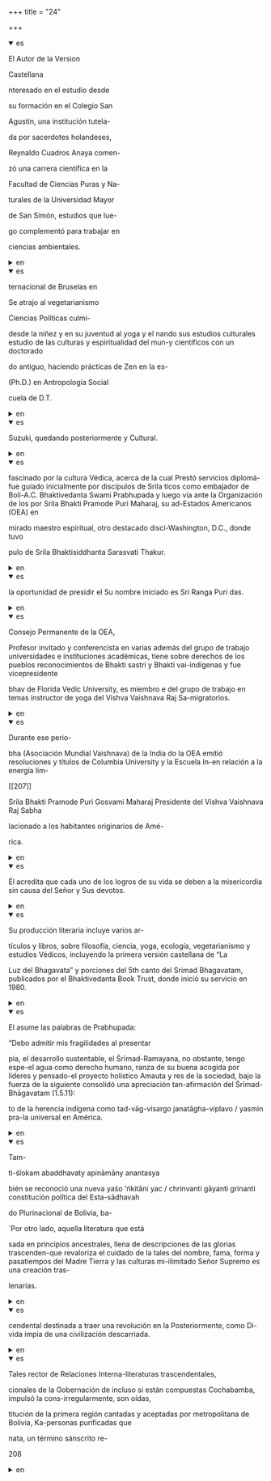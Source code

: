 +++
title = "24"

+++
<details open><summary>es</summary>

El Autor de la Version

Castellana

nteresado en el estudio desde

su formación en el Colegio San

Agustín, una institución tutela-

da por sacerdotes holandeses,

Reynaldo Cuadros Anaya comen-

zó una carrera científica en la

Facultad de Ciencias Puras y Na-

turales de la Universidad Mayor

de San Simón, estudios que lue-

go complementó para trabajar en

ciencias ambientales.
</details>

<details><summary>en</summary>

The author of the version

 Spanish

 nantresado in the study from

 Your training at school San

 Agustín, a guardianship institution

 overwhelm Dutch priests,

 Reynaldo Cuadros Anaya Eat-

 a scientific career in the

 Faculty of Pure Sciences and Na-

 Turales from the Universidad Mayor

 of San Simón, studies that

 Go complemented to work in

 Environmental Sciences
</details>

<details open><summary>es</summary>

ternacional de Bruselas en

Se atrajo al vegetarianismo

Ciencias Políticas culmi-

desde la niñez y en su juventud al yoga y el nando sus estudios culturales estudio de las culturas y espiritualidad del mun-y científicos con un doctorado

do antiguo, haciendo prácticas de Zen en la es-

\(Ph.D.\) en Antropología Social

cuela de D.T.
</details>

<details><summary>en</summary>

Brussels ternational in

 It was attracted to vegetarianism

 CULMITI POLITICAL SCIENCES

 From child

 old do, making Zen practices in the es-

 \ (Ph.D. \) in Social Anthropology

 Cuela de D.T.
</details>

<details open><summary>es</summary>

Suzuki, quedando posteriormente y Cultural.
</details>

<details><summary>en</summary>

Suzuki, subsequently and cultural.
</details>

<details open><summary>es</summary>

fascinado por la cultura Védica, acerca de la cual Prestó servicios diplomá-fue guiado inicialmente por discípulos de Srila ticos como embajador de Boli-A.C. Bhaktivedanta Swami Prabhupada y luego via ante la Organización de los por Srila Bhakti Pramode Puri Maharaj, su ad-Estados Americanos \(OEA\) en

mirado maestro espiritual, otro destacado discí-Washington, D.C., donde tuvo

pulo de Srila Bhaktisiddhanta Sarasvati Thakur.
</details>

<details><summary>en</summary>

Fascinated by the Vedic culture, about which he provided Diplomá-Fue services initially guided by disciples of Srila Ticos as Boli-A.C Ambassador. Bhaktivedanta Swami Prabhupada and then via the organization of the Srila Bhakti Pramode Puri Maharaj, their American ad-states \ (OAS \) in

 Located spiritual master, another outstanding disciple-washington, D.C., where he had

 Pulo by Srila Bhaktisiddhanta Sarasvati Thakur.
</details>

<details open><summary>es</summary>

la oportunidad de presidir el Su nombre iniciado es Sri Ranga Puri das.
</details>

<details><summary>en</summary>

The opportunity to preside over his initiated name is sri ranga puri das.
</details>

<details open><summary>es</summary>

Consejo Permanente de la OEA,

Profesor invitado y conferencista en varias además del grupo de trabajo universidades e instituciones académicas, tiene sobre derechos de los pueblos reconocimientos de Bhakti sastri y Bhakti vai-indígenas y fue vicepresidente

bhav de Florida Vedic University, es miembro e del grupo de trabajo en temas instructor de yoga del Vishva Vaishnava Raj Sa-migratorios.
</details>

<details><summary>en</summary>

Permanent advice of the OAS,

 Guest Professor and Conference in several In addition to the work group universities and academic institutions, it has on the rights of the peoples awards of Bhakti Sastri and Bhakti Vai-Indigenous and was vice president

 Bhav de Florida Vedic University, is a member E of the working group on Yoga Instructor of Vishva Vaishnava Raj Sa-Migratories.
</details>

<details open><summary>es</summary>

Durante ese perio-

bha \(Asociación Mundial Vaishnava\) de la India do la OEA emitió resoluciones y títulos de Columbia University y la Escuela In-en relación a la energía lim-

[[207]]

Srila Bhakti Pramode Puri Gosvami Maharaj Presidente del Vishva Vaishnava Raj Sabha

lacionado a los habitantes originarios de Amé-

rica.
</details>

<details><summary>en</summary>

During that period-

 bha \ (world association Vaishnava \) of India do the OAS issued resolutions and titles of Columbia University and the school in-relation to lim-

 [[207]]

 Srila Bhakti Pramode Puri Gosvami Maharaj President of Vishva Vaishnava Raj Sabha

 lation to the inhabitants from love

 delicious.
</details>

<details open><summary>es</summary>

Él acredita que cada uno de los logros de su vida se deben a la misericordia sin causa del Señor y Sus devotos.
</details>

<details><summary>en</summary>

He proves that each of the achievements of his life are due to mercy without cause of the Lord and his devotees.
</details>

<details open><summary>es</summary>

Su producción literaria incluye varios ar-

tículos y libros, sobre filosofía, ciencia, yoga, ecología, vegetarianismo y estudios Védicos, incluyendo la primera versión castellana de “La

Luz del Bhagavata” y porciones del 5th canto del Srimad Bhagavatam, publicados por el Bhaktivedanta Book Trust, donde inició su servicio en 1980.
</details>

<details><summary>en</summary>

Its literary production includes several ar-

 Ticles and books, on philosophy, science, yoga, ecology, vegetarianism and Vedic studies, including the first Castilian version of “La la la“ La la La

 Luz del Bhagavata ”and portions of 5th singing of Srimad Bhagavatam, published by the Bhaktivedanta Book Trust, where he started his service in 1980.
</details>

<details open><summary>es</summary>

El asume las palabras de Prabhupada:

“Debo admitir mis fragilidades al presentar

pia, el desarrollo sustentable, el Śrīmad-Ramayana, no obstante, tengo espe-el agua como derecho humano, ranza de su buena acogida por líderes y pensado-el proyecto holístico Amauta y res de la sociedad, bajo la fuerza de la siguiente consolidó una apreciación tan-afirmación del Śrīmad-Bhāgavatam \(1.5.11\):

to de la herencia indígena como tad-vāg-visargo janatāgha-viplavo / yasmin pra-la universal en América.
</details>

<details><summary>en</summary>

He assumes Prabhupada's words:

 "I must admit my fragilities when presenting

 Pia, sustainable development, the śrīmad-ramayana, however, I am speaking as a human right, radness of its good reception by leaders and thought-the holistic project amauta and res of society, under the force of the next consolidated A tan-affirmation of śrīmad-Bhāgavatam \ (1.5.11 \):

 to indigenous inheritance as Tad-Vāg-Visargo Janatāgha-Vipo / Yasmin Pra-La Universal in America.
</details>

<details open><summary>es</summary>

Tam-

ti-ślokam abaddhavaty apināmāny anantasya

bién se reconoció una nueva yaśo ‘ńkitāni yac / chrinvanti gāyanti grinanti constitución política del Esta-sādhavah

do Plurinacional de Bolivia, ba-

´Por otro lado, aquella literatura que está

sada en principios ancestrales, llena de descripciones de las glorias trascenden-que revaloriza el cuidado de la tales del nombre, fama, forma y pasatiempos del Madre Tierra y las culturas mi-ilimitado Señor Supremo es una creación tras-

lenarias.
</details>

<details><summary>en</summary>

Tam-

 Ti-ślokam abaddhavaty apināmāny anantasya

 a new yaśo ‘ńkitāni yac / chrinvanti gāyanti grinanti Political Constitution of Esta-Sādhavah was also recognized

 Plurinational do Bolivia, ba-

 ´At on the other hand, that literature that is

 Sada in ancestral principles, full of descriptions of the transcendive glories-that revalue the care of the such name, fame, form and hobbies of Mother Earth and the mi-elimited cultures Supreme Lord is a creation trans-

 Lenarias.
</details>

<details open><summary>es</summary>

cendental destinada a traer una revolución en la Posteriormente, como Di-vida impía de una civilización descarriada.
</details>

<details><summary>en</summary>

Cendental aimed at bringing a revolution in later, as a di-life of a misguided civilization.
</details>

<details open><summary>es</summary>

Tales rector de Relaciones Interna-literaturas trascendentales,

cionales de la Gobernación de incluso si están compuestas Cochabamba, impulsó la cons-irregularmente, son oídas,

titución de la primera región cantadas y aceptadas por metropolitana de Bolivia, Ka-personas purificadas que

nata, un término sánscrito re-

208
</details>

<details><summary>en</summary>

Such rector of internal relationship-transcendental relations,

 tionals of the governorate of even if Cochabamba are composed, the cons-rregularly promoted, they are heard, they are heard,

 Titution of the first region sung and accepted by Metropolitan of Bolivia, purified ka-people that

 cream, a Sanskrit term re-

 208
</details>